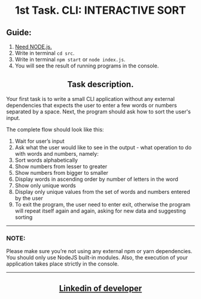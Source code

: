 <h1 align = "center">1st Task. CLI: INTERACTIVE SORT</h1>

## Guide:

1.  <a href = "https://nodejs.org/uk" target="_blank" rel="noreferrer noopener">Need
    NODE.js.</a>
2.  Write in terminal `cd src`.
3.  Write in terminal `npm start` or `node index.js`.
4.  You will see the result of running programs in the console.

<h2 align = "center"> Task description.</h2>

Your first task is to write a small CLI application without any external
dependencies that expects the user to enter a few words or numbers separated by
a space. Next, the program should ask how to sort the user's input.

The complete flow should look like this:

1. Wait for user’s input
2. Ask what the user would like to see in the output - what operation to do with
   words and numbers, namely:
3. Sort words alphabetically
4. Show numbers from lesser to greater
5. Show numbers from bigger to smaller
6. Display words in ascending order by number of letters in the word
7. Show only unique words
8. Display only unique values from the set of words and numbers entered by the
   user
9. To exit the program, the user need to enter exit, otherwise the program will
   repeat itself again and again, asking for new data and suggesting sorting

---

### NOTE:

Please make sure you’re not using any external npm or yarn dependencies. You
should only use NodeJS built-in modules. Also, the execution of your application
takes place strictly in the console.

---

<h2 align = "center"><a href="https://www.linkedin.com/in/olexiy-kiselyov/" target="_blank" rel="noreferrer noopener">
Linkedin of developer</a></h2>
